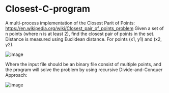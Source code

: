 # Closest-C-program
A multi-process implementation of the Closest Parit of Points: https://en.wikipedia.org/wiki/Closest_pair_of_points_problem
Given a set of n points (where n is at least 2), find the closest pair of points in the set. Distance is measured using Euclidean distance. For points (x1, y1) and (x2, y2).

![image](https://github.com/user-attachments/assets/9778922c-c20f-4853-8706-53224350d16d)

Where the input file should be an binary file consist of multiple points, and the program will solve the problem by using recursive Divide-and-Conquer Approach:

![image](https://github.com/user-attachments/assets/713d7049-dcfb-4c7b-8987-e154b7f8990e)
